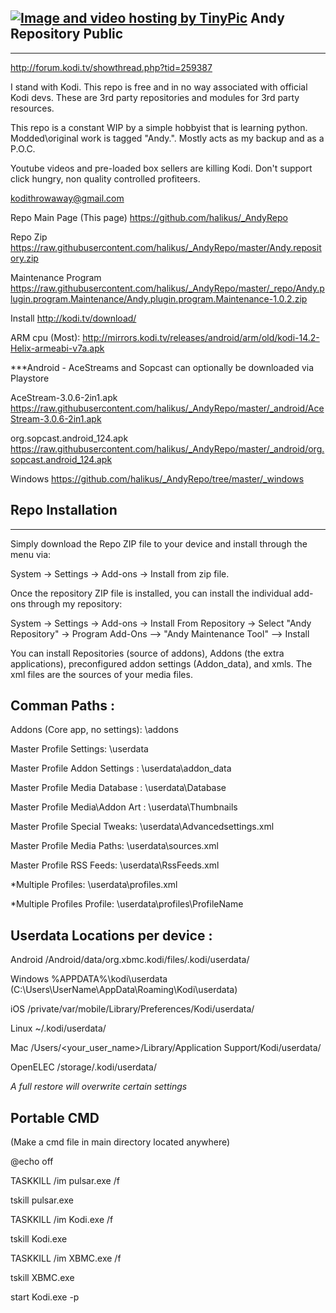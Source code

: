 ## <a href="http://tinypic.com?ref=2iuw5ck" target="_blank"><img src="http://i66.tinypic.com/2iuw5ck.png" border="0" alt="Image and video hosting by TinyPic"></a> Andy Repository Public
------------

http://forum.kodi.tv/showthread.php?tid=259387

I stand with Kodi.  This repo is free and in no way associated with official Kodi devs.  These are 3rd party repositories and modules for 3rd party resources.

This repo is a constant WIP by a simple hobbyist that is learning python.  Modded\original work is tagged "Andy.".  Mostly acts as my backup and as a P.O.C.

Youtube videos and pre-loaded box sellers are killing Kodi.  Don't support click hungry, non quality controlled profiteers.

kodithrowaway@gmail.com





Repo Main Page (This page) https://github.com/halikus/_AndyRepo

Repo Zip https://raw.githubusercontent.com/halikus/_AndyRepo/master/Andy.repository.zip

Maintenance Program https://raw.githubusercontent.com/halikus/_AndyRepo/master/_repo/Andy.plugin.program.Maintenance/Andy.plugin.program.Maintenance-1.0.2.zip


Install http://kodi.tv/download/

ARM cpu (Most):  http://mirrors.kodi.tv/releases/android/arm/old/kodi-14.2-Helix-armeabi-v7a.apk

***Android - AceStreams and Sopcast can optionally be downloaded via Playstore


AceStream-3.0.6-2in1.apk   https://raw.githubusercontent.com/halikus/_AndyRepo/master/_android/AceStream-3.0.6-2in1.apk


org.sopcast.android_124.apk   https://raw.githubusercontent.com/halikus/_AndyRepo/master/_android/org.sopcast.android_124.apk



Windows  https://github.com/halikus/_AndyRepo/tree/master/_windows


## Repo Installation
------------

Simply download the Repo ZIP file to your device and install through the menu via:

System -> Settings -> Add-ons -> Install from zip file. 


Once the repository ZIP file is installed, you can install the individual add-ons through my repository:

System -> Settings -> Add-ons -> Install From Repository -> Select "Andy Repository" -> Program Add-Ons --> "Andy Maintenance Tool" --> Install


You can install Repositories (source of addons), Addons (the extra applications), preconfigured addon settings (Addon_data), and xmls.  The xml files are the sources of your media files.




## Comman Paths :

Addons (Core app, no settings):  \addons

Master Profile Settings:         \userdata

Master Profile Addon Settings :  \userdata\addon_data

Master Profile Media Database :  \userdata\Database

Master Profile Media\Addon Art : \userdata\Thumbnails

Master Profile Special Tweaks:   \userdata\Advancedsettings.xml

Master Profile Media Paths:      \userdata\sources.xml

Master Profile RSS Feeds:        \userdata\RssFeeds.xml

*Multiple Profiles:              \userdata\profiles.xml

*Multiple Profiles Profile:      \userdata\profiles\ProfileName



## Userdata Locations per device :


Android  /Android/data/org.xbmc.kodi/files/.kodi/userdata/

Windows  %APPDATA%\kodi\userdata  (C:\Users\UserName\AppData\Roaming\Kodi\userdata)

iOS      /private/var/mobile/Library/Preferences/Kodi/userdata/

Linux    ~/.kodi/userdata/

Mac      /Users/<your_user_name>/Library/Application Support/Kodi/userdata/

OpenELEC /storage/.kodi/userdata/

*A full restore will overwrite certain settings*




## Portable CMD

(Make a cmd file in main directory located anywhere)



@echo off

TASKKILL /im pulsar.exe /f

tskill pulsar.exe

TASKKILL /im Kodi.exe /f

tskill Kodi.exe

TASKKILL /im XBMC.exe /f

tskill XBMC.exe

start Kodi.exe -p
